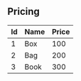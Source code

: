 ## Pricing

| Id | Name | Price
|---|-------|------
| 1 | Box | 100
| 2 | Bag | 200
| 3 | Book | 300
